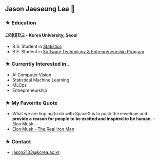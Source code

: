 ## Jason Jaeseung Lee 👋

### ★ Education
#### 고려대학교 - Korea University, Seoul
- B.S. Student in [Statistics](https://stat.korea.ac.kr/stat/index.do)
- B.E. Student in [Software Technology & Entrepreneurship Program](https://info.korea.ac.kr/info/under/sw_intro.do)

### ★ Currently Interested in..
- AI Computer Vision
- Statistical Machine Learning
- MLOps
- Entrepreneurship

### ★ My Favoirite Quote
- What we are hoping to do with SpaceX is to push the envelope and **provide a reason for people to be excited and inspired to be human.** - Elon Musk -
- [Elon Musk - The Real Iron Man](https://www.youtube.com/watch?v=dv7powwD-tQ)

### ★ Contact
- jason2133@korea.ac.kr

<!--
**jason2133/jason2133** is a ✨ _special_ ✨ repository because its `README.md` (this file) appears on your GitHub profile.

Here are some ideas to get you started:

- 🔭 I’m currently working on ...
- 🌱 I’m currently learning ...
- 👯 I’m looking to collaborate on ...
- 🤔 I’m looking for help with ...
- 💬 Ask me about ...
- 📫 How to reach me: ...
- 😄 Pronouns: ...
- ⚡ Fun fact: ...
-->
